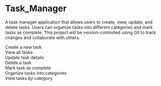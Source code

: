 # Task_Manager
A task manager application that allows users to create, view, update, and delete tasks. Users can organize tasks into different categories and mark tasks as complete. This project will be version-controlled using Git to track changes and collaborate with others.

Create a new task<br>
View all tasks<br>
Update task details<br>
Delete a task<br>
Mark task as complete<br>
Organize tasks into categories<br>
View tasks by category<br>
